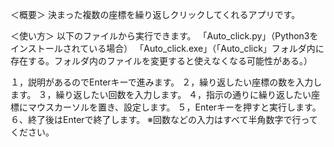 ＜概要＞
決まった複数の座標を繰り返しクリックしてくれるアプリです。

＜使い方＞
以下のファイルから実行できます。
「Auto_click.py」（Python3をインストールされている場合）
「Auto_click.exe」（「Auto_click」フォルダ内に存在する。フォルダ内のファイルを変更すると使えなくなる可能性がある。）

１，説明があるのでEnterキーで進みます。
２，繰り返したい座標の数を入力します。
３，繰り返したい回数を入力します。
４，指示の通りに繰り返したい座標にマウスカーソルを置き、設定します。
５，Enterキーを押すと実行します。
６、終了後はEnterで終了します。
※回数などの入力はすべて半角数字で行ってください。
